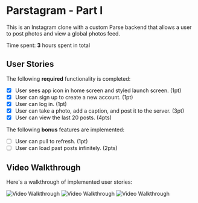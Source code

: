 # Parstagram - Part I

This is an Instagram clone with a custom Parse backend that allows a user to post photos and view a global photos feed.

Time spent: **3** hours spent in total

## User Stories

The following **required** functionality is completed:

- [x] User sees app icon in home screen and styled launch screen. (1pt)
- [x] User can sign up to create a new account. (1pt)
- [x] User can log in. (1pt)
- [x] User can take a photo, add a caption, and post it to the server. (3pt)
- [x] User can view the last 20 posts. (4pts)

The following **bonus** features are implemented:

- [ ] User can pull to refresh. (1pt)
- [ ] User can load past posts infinitely. (2pts)

## Video Walkthrough

Here's a walkthrough of implemented user stories:

<img src='https://i.imgur.com/O1xooMO.gif' title='Video Walkthrough' width='' alt='Video Walkthrough' />

<img src='https://i.imgur.com/S7743hv.gif' title='Video Walkthrough' width='' alt='Video Walkthrough' />

<img src='https://i.imgur.com/1rGANky.gif' title='Video Walkthrough' width='' alt='Video Walkthrough' />
